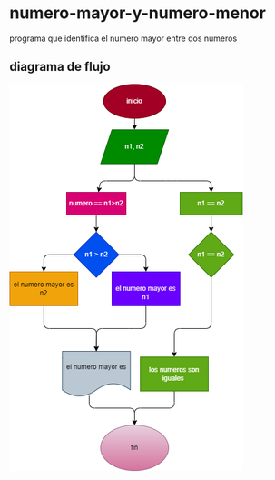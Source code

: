 # numero-mayor-y-numero-menor

programa que identifica el numero mayor entre dos numeros

## diagrama de flujo 

![Diagrama de flujo](diagrama.png "Diagrama de flujo")